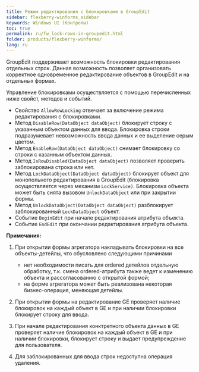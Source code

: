 ```yaml
---
title: Режим редактирования с блокировками в GroupEdit
sidebar: flexberry-winforms_sidebar
keywords: Windows UI (Контролы)
toc: true
permalink: ru/fw_lock-rows-in-groupedit.html
folder: products/flexberry-winforms/
lang: ru
---
```


GroupEdit поддерживает возможность блокировки редактирования отдельных строк. Данная возможность позволяет организовать корректное одновременное редактирование объектов в GroupEdit и на отдельных формах.

Управление блокировками осуществляется с помощью перечисленных ниже свойст, методов и событий.

* Свойство `AllowRowLocking` отвечает за включение режима редактирования с блокировками.
* Метод `DisableRow(DataObject dataObject)` блокирует строку с указанным объектом данных для ввода. Блокировка строки подразумевает невозможность ввода данных и ее выделение серым цветом.
* Метод `EnableRow(DataObject dataObject)` снимает блокировку со строки с казанным объектом данных.
* Метод `IsRowDisabled(DataObject dataObject)` позволяет проверить заблокирована строка или нет.
* Метод `LockDataObject(DataObject dataObject)` блокирует объект для монопольного редактирования в GroupEdit (блокировка осуществляется через механизм `LockService)`. Блокировка объекта может быть снята вызовом `UnlockDataObject` или при закрытии формы.
* Метод `UnlockDataObject(DataObject dataObject)` разблокирует заблокированный `LockDataObject` объект.
* Событие `BeginEdit` при начале редактирования атрибута объекта.
* Событие `EndEdit` при окончании редактирования атрибута объекта.

__Примечания:__

1. При открытии формы агрегатора накладывать блокировки на все объекты-детейлы, что обусловлено следующими причинами

    * нет необходимости писать для ordered детейлов отдельную обработку, т.к. смена ordered-атрибута также ведет к изменению объекта и рассогласованию с открытой формой;
    * на форме агрегатора может быть реализована некоторая бизнес-операция, меняющая детейлы.

2. При открытии формы на редактирование GE проверяет наличие блокировок на каждый объект в GE и при наличии блокировки блокирует строку для ввода.

3. При начале редактирования конктретного объекта данных в GE проверяет наличие блокировок на каждый объект в GE и при наличии блокировки, блокирует строку и выдает предупреждение для пользователя.

4. Для заблокированных для ввода строк недоступна операция удаления.


